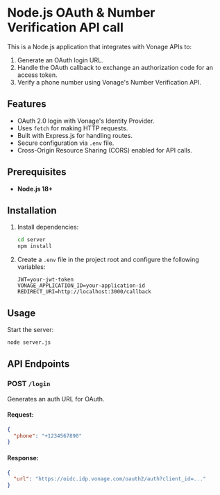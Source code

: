 # Node.js OAuth & Number Verification API call

This is a Node.js application that integrates with Vonage APIs to:

1. Generate an OAuth login URL.
2. Handle the OAuth callback to exchange an authorization code for an access token.
3. Verify a phone number using Vonage's Number Verification API.

## Features

- OAuth 2.0 login with Vonage's Identity Provider.
- Uses `fetch` for making HTTP requests.
- Built with Express.js for handling routes.
- Secure configuration via `.env` file.
- Cross-Origin Resource Sharing (CORS) enabled for API calls.


## Prerequisites

- **Node.js 18+** 

## Installation

1. Install dependencies:
   ```bash
   cd server
   npm install
   ```

2. Create a `.env` file in the project root and configure the following variables:

   ```env
   JWT=your-jwt-token
   VONAGE_APPLICATION_ID=your-application-id
   REDIRECT_URI=http://localhost:3000/callback
   ```

## Usage

Start the server:

```bash
node server.js 
```

## API Endpoints

### POST `/login`

Generates an auth URL for OAuth.

#### Request:

```json
{
  "phone": "+1234567890"
}
```

#### Response:
```json
{
  "url": "https://oidc.idp.vonage.com/oauth2/auth?client_id=..."
}
```


